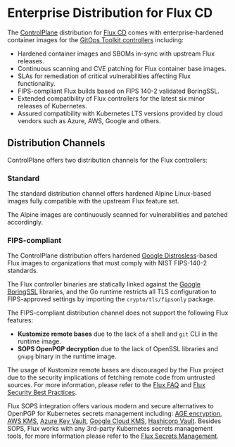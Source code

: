 # Enterprise Distribution for Flux CD

The [ControlPlane](https://control-plane.io) distribution for [Flux CD](https://fluxcd.io)
comes with enterprise-hardened container images for the
[GitOps Toolkit controllers](https://fluxcd.io/flux/components/) including:

- Hardened container images and SBOMs in-sync with upstream Flux releases.
- Continuous scanning and CVE patching for Flux container base images.
- SLAs for remediation of critical vulnerabilities affecting Flux functionality.
- FIPS-compliant Flux builds based on FIPS 140-2 validated BoringSSL.
- Extended compatibility of Flux controllers for the latest six minor releases of Kubernetes.
- Assured compatibility with Kubernetes LTS versions provided by cloud vendors such as Azure, AWS, Google and others.

## Distribution Channels

ControlPlane offers two distribution channels for the Flux controllers:

### Standard

The standard distribution channel offers hardened Alpine Linux-based images fully
compatible with the upstream Flux feature set.

The Alpine images are continuously scanned for vulnerabilities and patched
accordingly.

### FIPS-compliant

The ControlPlane distribution offers hardened
[Google Distrosless](https://github.com/GoogleContainerTools/distroless)-based Flux images
to organizations that must comply with NIST FIPS-140-2 standards.

The Flux controller binaries are statically linked against the
[Google BoringSSL](https://boringssl.googlesource.com/boringssl/) libraries,
and the Go runtime restricts all TLS configuration to FIPS-approved settings
by importing the `crypto/tls/fipsonly` package.

The FIPS-compliant distribution channel does not support the following Flux features:

- **Kustomize remote bases** due to the lack of a shell and `git` CLI in the runtime image.
- **SOPS OpenPGP decryption** due to the lack of OpenSSL libraries and `gnupg` binary in the runtime image.

The usage of Kustomize remote bases are discouraged by the Flux project due to the security implications
of fetching remote code from untrusted sources. For more information, please refer to the
[Flux FAQ](https://fluxcd.io/flux/faq/#should-i-be-using-kustomize-remote-bases) and
[Flux Security Best Practices](https://fluxcd.io/flux/security/best-practices/#kustomize-controller).

Flux SOPS integration offers various modern and secure alternatives to OpenPGP
for Kubernetes secrets management including:
[AGE encryption](https://fluxcd.io/flux/components/kustomize/kustomizations/#age-secret-entry),
[AWS KMS](https://fluxcd.io/flux/components/kustomize/kustomizations/#aws-kms-secret-entry),
[Azure Key Vault](https://fluxcd.io/flux/components/kustomize/kustomizations/#azure-key-vault-secret-entry),
[Google Cloud KMS](https://fluxcd.io/flux/components/kustomize/kustomizations/#gcp-kms-secret-entry),
[Hashicorp Vault](https://fluxcd.io/flux/components/kustomize/kustomizations/#hashicorp-vault-secret-entry).
Besides SOPS, Flux works with any 3rd-party Kubernetes secrets management
tools, for more information please refer to the
[Flux Secrets Management](https://fluxcd.io/flux/security/secrets-management/).
